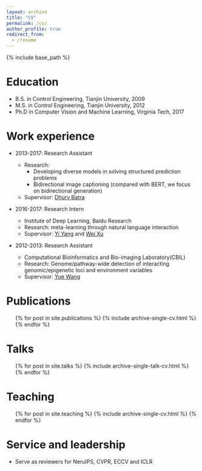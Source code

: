 ```yaml
---
layout: archive
title: "CV"
permalink: /cv/
author_profile: true
redirect_from:
  - /resume
---
```


{% include base_path %}

Education
======
* B.S. in Control Engineering, Tianjin University, 2009
* M.S. in Control Engineering, Tianjin University, 2012
* Ph.D in Computer Vision and Machine Learning, Virginia Tech, 2017

Work experience
======
* 2013-2017: Research Assistant
  * Research: 
    * Developing diverse models in solving structured prediction problems
    * Bidirectional image captioning (compared with BERT, we focus on bidirectional generation)
  * Supervisor: [Dhurv Batra](https://www.cc.gatech.edu/~dbatra/)

* 2016-2017: Research Intern
  * Institute of Deep Learning, Baidu Research
  * Research: meta-learning through natural language interaction
  * Supervisor: [Yi Yang](https://yangyi02.github.io/) and [Wei Xu](https://www.linkedin.com/in/emailweixu)

* 2012-2013: Research Assistant
  * Computational Bioinformatics and Bio-imaging Laboratory(CBIL)
  * Research: Genome/pathway-wide detection of interacting genomic/epigenetic loci and environment variables
  * Supervisor: [Yue Wang](https://ece.vt.edu/people/profile/ywang)

Publications
======
  <ul>{% for post in site.publications %}
    {% include archive-single-cv.html %}
  {% endfor %}</ul>
  
Talks
======
  <ul>{% for post in site.talks %}
    {% include archive-single-talk-cv.html %}
  {% endfor %}</ul>
  
Teaching
======
  <ul>{% for post in site.teaching %}
    {% include archive-single-cv.html %}
  {% endfor %}</ul>
  
Service and leadership
======
* Serve as reviewers for NeruIPS, CVPR, ECCV and ICLR
